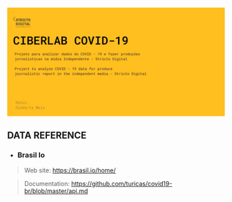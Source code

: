 ![](Images/banner_covid_ciberlab.jpg)

## DATA REFERENCE

* ### Brasil Io

>Web site: <https://brasil.io/home/>

>Documentation: <https://github.com/turicas/covid19-br/blob/master/api.md>


